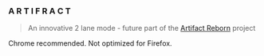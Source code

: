 ### A R T I F R A C T
> An innovative 2 lane mode - future part of the [Artifact Reborn](https://github.com/DorukSega/artifactreborn) project

Chrome recommended. Not optimized for Firefox.

